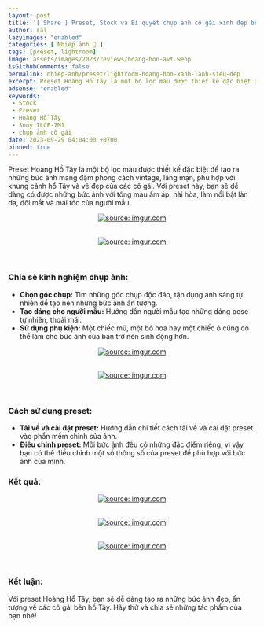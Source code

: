 ```yaml
---
layout: post
title: '[ Share ] Preset, Stock và Bí quyết chụp ảnh cô gái xinh đẹp bên hồ Tây với preset Hoàng Hôn Hồ Tây cho Sony ILCE-7M1 | Tải miễn phí'
author: sal
lazyimages: "enabled"
categories: [ Nhiếp ảnh 📸 ]
tags: [preset, lightroom]
image: assets/images/2023/reviews/hoang-hon-avt.webp
isGithubComments: false
permalink: nhiep-anh/preset/lightroom-hoang-hon-xanh-lanh-sieu-dep
excerpt: Preset Hoàng Hồ Tây là một bộ lọc màu được thiết kế đặc biệt để tạo ra những bức ảnh mang đậm phong cách vintage, lãng mạn, phù hợp với khung cảnh hồ Tây và vẻ đẹp của các cô gái. Với preset này, bạn sẽ dễ dàng có được những bức ảnh với tông màu ấm áp, hài hòa, làm nổi bật làn da, đôi mắt và mái tóc của người mẫu.
adsense: "enabled"
keywords:
 - Stock
 - Preset
 - Hoàng Hồ Tây
 - Sony ILCE-7M1
 - chụp ảnh cô gái
date: 2023-09-29 04:04:00 +0700
pinned: true
---
```


Preset Hoàng Hồ Tây là một bộ lọc màu được thiết kế đặc biệt để tạo ra những bức ảnh mang đậm phong cách vintage, lãng mạn, phù hợp với khung cảnh hồ Tây và vẻ đẹp của các cô gái. Với preset này, bạn sẽ dễ dàng có được những bức ảnh với tông màu ấm áp, hài hòa, làm nổi bật làn da, đôi mắt và mái tóc của người mẫu.

<div class="content" style="text-align:center; ">
<a href="https://i.imgur.com/hRCIFUd"><img loading="lazy" src="https://i.imgur.com/hRCIFUd.png" title="source: imgur.com" /></a><p></p><br><a href="https://i.imgur.com/uEcIKSa"><img loading="lazy" src="https://i.imgur.com/uEcIKSa.png" title="source: imgur.com" /></a><p></p><br></div>

### **Chia sẻ kinh nghiệm chụp ảnh:**

*   **Chọn góc chụp:** Tìm những góc chụp độc đáo, tận dụng ánh sáng tự nhiên để tạo nên những bức ảnh ấn tượng.
*   **Tạo dáng cho người mẫu:** Hướng dẫn người mẫu tạo những dáng pose tự nhiên, thoải mái.
*   **Sử dụng phụ kiện:** Một chiếc mũ, một bó hoa hay một chiếc ô cũng có thể làm cho bức ảnh của bạn trở nên sinh động hơn.

<div class="content" style="text-align:center; ">
<a href="https://i.imgur.com/hRCIFUd"><img loading="lazy" src="https://i.imgur.com/wZgi1zF.png" title="source: imgur.com" /></a><p></p><br><a href="https://i.imgur.com/uEcIKSa"><img loading="lazy" src="https://i.imgur.com/ovQhkVT.png" title="source: imgur.com" /></a><p></p><br></div>

### **Cách sử dụng preset:**

*   **Tải về và cài đặt preset:** Hướng dẫn chi tiết cách tải về và cài đặt preset vào phần mềm chỉnh sửa ảnh.
*   **Điều chỉnh preset:** Mỗi bức ảnh đều có những đặc điểm riêng, vì vậy bạn có thể điều chỉnh một số thông số của preset để phù hợp với bức ảnh của mình.

### **Kết quả:**

<div class="content" style="text-align:center; ">
<a href="https://i.imgur.com/hRCIFUd"><img loading="lazy" src="https://i.imgur.com/nPmntmc.png" title="source: imgur.com" /></a><p></p><br></div>

<div class="content" style="text-align:center; ">
<a href="https://i.imgur.com/hRCIFUd"><img loading="lazy" src="https://i.imgur.com/hRCIFUd.png" title="source: imgur.com" /></a><p></p><br><a href="https://i.imgur.com/uEcIKSa"><img loading="lazy" src="https://i.imgur.com/uEcIKSa.png" title="source: imgur.com" /></a><p></p><br></div>

### **Kết luận:**

Với preset Hoàng Hồ Tây, bạn sẽ dễ dàng tạo ra những bức ảnh đẹp, ấn tượng về các cô gái bên hồ Tây. Hãy thử và chia sẻ những tác phẩm của bạn nhé!

<style>
table{border-collapse:collapse;border-spacing:0;margin:0 auto;width:700px}table td,table th{border:1px solid #ccc;padding:10px}table th{background-color:#f3f3f3}@media only screen and (max-width:700px){table{margin:0 10px;width:auto}}@media only screen and (max-width:480px){table td,table th{display:block;border-bottom:none}table tr:last-child td{border-bottom:1px solid #ccc}}
#resultIm{display:none;}
</style>
<div id="table-download"></div>
<script>
let linkDownload="https://anhhangxom.gumroad.com/l/hoang-hon";let h2=document.createElement("h2");h2.style.fontStyle="normal",h2.style.marginLeft="0",h2.style.marginRight="0",h2.style.textAlign="start";let strong=document.createElement("strong");strong.textContent="Tải về",h2.appendChild(strong);let p=document.createElement("p");p.style.textAlign="center";let em=document.createElement("em");em.textContent="(Nếu link tải kh\xf4ng hoạt động, c\xe1c bạn vui l\xf2ng comment b\xean dưới để được hỗ trợ sớm nhất)",p.appendChild(em);let table=document.createElement("table"),tr1=document.createElement("tr"),th1=document.createElement("th");th1.textContent="Upload";let td1=document.createElement("td");td1.textContent="AnhHangXom",tr1.appendChild(th1),tr1.appendChild(td1);let tr2=document.createElement("tr"),th2=document.createElement("th");th2.textContent="Tải về";let td2=document.createElement("td"),pResult=document.createElement("p");pResult.id="result";let aDownload=document.createElement("a");aDownload.href=linkDownload,aDownload.target="_blank",aDownload.classList.add("item-link","item-content","link","external"),aDownload.id="facebook",aDownload.textContent="Tải xuống",aDownload.onclick=function(t){getHrefOnclickAndRedirectWithLink(t)};let imgResultIm=document.createElement("img");imgResultIm.loading="lazy",imgResultIm.id="resultIm",imgResultIm.src="https://i.stack.imgur.com/SBv4T.gif",imgResultIm.alt="Computer man",imgResultIm.width="250",td2.appendChild(pResult),td2.appendChild(aDownload),td2.appendChild(imgResultIm),tr2.appendChild(th2),tr2.appendChild(td2);let tr3=document.createElement("tr"),th3=document.createElement("th");th3.textContent="Pass(Nếu có)";let td3=document.createElement("td");td3.textContent="anhhangxom.xyz",tr3.appendChild(th3),tr3.appendChild(td3),table.appendChild(tr1),table.appendChild(tr2),table.appendChild(tr3);let tableDownloadDiv=document.getElementById("table-download");tableDownloadDiv.appendChild(h2),tableDownloadDiv.appendChild(p),tableDownloadDiv.appendChild(table);
function redirect(){setInterval(myURL,5e3),document.getElementById("result").innerHTML="<b>🕵️ Đang tạo link tải. Bạn đợi tẹo nha ;)"}
function myURL(){document.location.href=linkDownload,toggleImage(),clearInterval(interval)}
function toggleImage() {document.getElementById("resultIm").style.display = "block";
}
</script>


